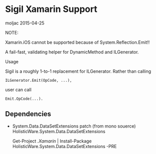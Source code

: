 # Sigil Xamarin Support

moljac 2015-04-25

NOTE:

Xamarin.iOS cannot be supported because of System.Reflection.Emit!!



A fail-fast, validating helper for DynamicMethod and ILGenerator.

Usage

Sigil is a roughly 1-to-1 replacement for ILGenerator. Rather than calling 

	ILGenerator.Emit(OpCode, ...), 
	
user can call 

	Emit.OpCode(...).


## Dependencies

*	System.Data.DataSetExtensions patch (from mono souerce)
	HolisticWare.System.Data.DataSetExtensions


	
	Get-Project *.Xamarin* | Install-Package HolisticWare.System.Data.DataSetExtensions -PRE